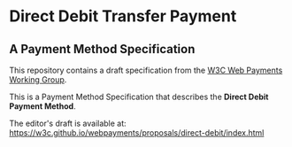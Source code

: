 
# Direct Debit Transfer Payment
## A Payment Method Specification

This repository contains a draft specification from the [W3C Web Payments Working Group](https://www.w3.org/Payments/WG/).

This is a Payment Method Specification that describes the __Direct Debit Payment Method__.

The editor's draft is available at: https://w3c.github.io/webpayments/proposals/direct-debit/index.html
